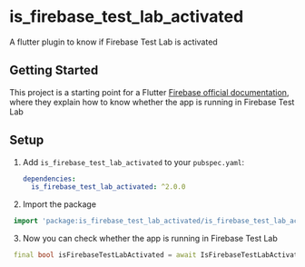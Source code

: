 # is_firebase_test_lab_activated

A flutter plugin to know if Firebase Test Lab is activated

## Getting Started

This project is a starting point for a Flutter
[Firebase official documentation](https://firebase.google.com/docs/test-lab/android/android-studio#modify_instrumented_test_behavior_for),
where they explain how to know whether the app is running in Firebase Test Lab


## Setup

1. Add `is_firebase_test_lab_activated` to your `pubspec.yaml`:

   ```yaml
   dependencies:
     is_firebase_test_lab_activated: ^2.0.0
   ```
2. Import the package

  ```dart
   import 'package:is_firebase_test_lab_activated/is_firebase_test_lab_activated.dart';
   ```

3. Now you can check whether the app is running in Firebase Test Lab

  ```dart
   final bool isFirebaseTestLabActivated = await IsFirebaseTestLabActivated.isFirebaseTestLabActivated;
   ```

